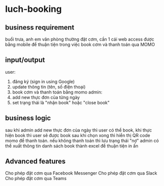 # luch-booking

## business requirement 
buổi trưa, anh em văn phòng thường đặt cơm, 
cần 1 cái web access được bằng mobile để thuận tiện trong việc book cơm và thanh toán qua MOMO

## input/output 
user: 
  1. đăng ký (sign in using Google)
  2. update thông tin (tên, số điện thoại)
  3. book cơm và thanh toán bằng momo 
admin: 
  1. add new thực đơn của từng ngày 
  2. set trạng thái là "nhận book" hoặc "close book"
## business logic
sau khi admin add new thực đơn của ngày thì user có thể book, 
khi thực hiện book thì user sẽ được book 
sau khi chọn xong thì hiển thị QR code momo để thanh toán. 
nếu không thanh toán thì lưu trạng thái "nợ" 
admin có thể xuất thông tin danh sách book thành excel để thuận tiện in ấn

## Advanced features
Cho phép đặt cơm qua Facebook Messenger 
Cho phép đặt cơm qua Slack 
Cho phép đặt cơm qua Teams 
